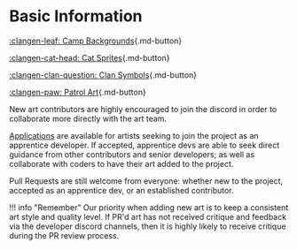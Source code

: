 # Basic Information

<div class="grid" markdown>

[:clangen-leaf: Camp Backgrounds](./style-guide/camp-backgrounds.md){.md-button}

[:clangen-cat-head: Cat Sprites](./style-guide/cat-sprites.md){.md-button}

[:clangen-clan-question: Clan Symbols](./style-guide/clan-symbols.md){.md-button}

[:clangen-paw: Patrol Art](./style-guide/patrol-sprites.md){.md-button}

</div>

New art contributors are highly encouraged to join the discord in order to collaborate more directly with the art team.

[Applications](https://docs.google.com/forms/d/e/1FAIpQLSfA2OdlRguAgtykohFaJ2Jth6GcxupnKKbir9-bINahZkKnug/viewform) are available for artists seeking to join the project as an apprentice developer. If accepted, apprentice devs are able to seek direct guidance from other contributors and senior developers; as well as collaborate with coders to have their art added to the project.

Pull Requests are still welcome from everyone: whether new to the project, accepted as an apprentice dev, or an established contributor. 

!!! info "Remember"
    Our priority when adding new art is to keep a consistent art style and quality level. If PR'd art has not received critique and feedback via the developer discord channels, then it is highly likely to receive critique during the PR review process.


